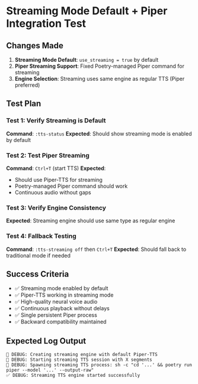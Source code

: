 # Streaming Mode Default + Piper Integration Test

## Changes Made
1. **Streaming Mode Default**: `use_streaming = true` by default
2. **Piper Streaming Support**: Fixed Poetry-managed Piper command for streaming
3. **Engine Selection**: Streaming uses same engine as regular TTS (Piper preferred)

## Test Plan

### Test 1: Verify Streaming is Default
**Command**: `:tts-status`
**Expected**: Should show streaming mode is enabled by default

### Test 2: Test Piper Streaming
**Command**: `Ctrl+T` (start TTS)
**Expected**: 
- Should use Piper-TTS for streaming
- Poetry-managed Piper command should work
- Continuous audio without gaps

### Test 3: Verify Engine Consistency
**Expected**: Streaming engine should use same type as regular engine

### Test 4: Fallback Testing
**Command**: `:tts-streaming off` then `Ctrl+T`
**Expected**: Should fall back to traditional mode if needed

## Success Criteria
- ✅ Streaming mode enabled by default
- ✅ Piper-TTS working in streaming mode
- ✅ High-quality neural voice audio
- ✅ Continuous playback without delays
- ✅ Single persistent Piper process
- ✅ Backward compatibility maintained

## Expected Log Output
```
🔧 DEBUG: Creating streaming engine with default Piper-TTS
🚀 DEBUG: Starting streaming TTS session with X segments
🔧 DEBUG: Spawning streaming TTS process: sh -c "cd '...' && poetry run piper --model '...' --output-raw"
✅ DEBUG: Streaming TTS engine started successfully
```